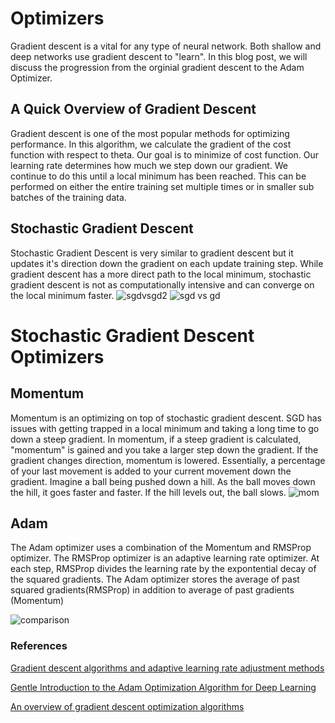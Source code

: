 # Optimizers
Gradient descent is a vital for any type of neural network. 
Both shallow and deep networks use gradient descent to "learn". In this blog post, 
we will discuss the progression from the orginial gradient descent to the Adam Optimizer.

## A Quick Overview of Gradient Descent
Gradient descent is one of the most popular methods for optimizing performance. 
In this algorithm, we calculate the gradient of the cost function with 
respect to theta. Our goal is to minimize of cost function. 
Our learning rate determines how much we step down our gradient. We continue to do 
this until a local minimum has been reached. This can be performed on either the entire 
training set multiple times or in smaller sub batches of the training data.

## Stochastic Gradient Descent
Stochastic Gradient Descent is very similar to gradient descent but it updates it's direction
down the gradient on each update training step. While gradient descent has a more direct path to the local 
minimum, stochastic gradient descent is not as computationally intensive and can converge on the local minimum 
faster.
![sgdvsgd2](https://pengcheng.tech/wp-content/uploads/2017/09/Screen-Shot-2017-09-28-at-22.59.03.png)
![sgd vs gd](http://www.bogotobogo.com/python/scikit-learn/images/Batch-vs-Stochastic-Gradient-Descent/stochastic-vs-batch-gradient-descent.png)


# Stochastic Gradient Descent Optimizers

## Momentum
Momentum is an optimizing on top of stochastic gradient descent.
SGD has issues with getting trapped in a local minimum and taking a long time to go down a steep gradient. 
In momentum, if a steep gradient is calculated, "momentum" is gained and you take a larger step down the gradient. If 
the gradient changes direction, momentum is lowered. Essentially, a percentage of your last movement is added to your
current movement down the gradient.
Imagine a ball being pushed down a hill. As the ball moves down the hill, it goes faster and faster. 
If the hill levels out, the ball slows.
![mom](http://slideplayer.com/8731569/26/images/38/Enhancements+To+Gradient+Descent.jpg)

## Adam
The Adam optimizer uses a combination of the Momentum and RMSProp optimizer. 
The RMSProp optimizer is an adaptive learning rate optimizer. At each step, RMSProp divides
the learning rate by the expontential decay of the squared gradients. The Adam optimizer stores
the average of past squared gradients(RMSProp) in addition to average of past gradients (Momentum)

![comparison](http://2.bp.blogspot.com/-q6l20Vs4P_w/VPmIC7sEhnI/AAAAAAAACC4/g3UOUX2r_yA/s1600/s25RsOr%2B-%2BImgur.gif)

### References
[Gradient descent algorithms and adaptive learning rate adjustment methods](https://towardsdatascience.com/gradient-descent-algorithms-and-adaptive-learning-rate-adjustment-methods-79c701b086be)


[Gentle Introduction to the Adam Optimization Algorithm for Deep Learning](https://machinelearningmastery.com/adam-optimization-algorithm-for-deep-learning/)


[An overview of gradient descent optimization algorithms](http://ruder.io/optimizing-gradient-descent/index.html#gradientdescentvariants)


